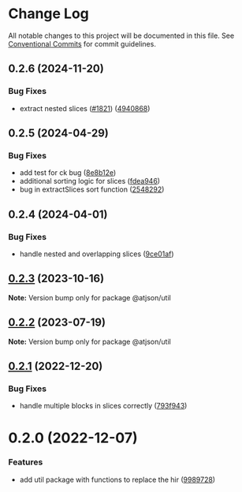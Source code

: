 # Change Log

All notable changes to this project will be documented in this file.
See [Conventional Commits](https://conventionalcommits.org) for commit guidelines.

## 0.2.6 (2024-11-20)

### Bug Fixes

- extract nested slices ([#1821](https://github.com/CondeNast/atjson/issues/1821)) ([4940868](https://github.com/CondeNast/atjson/commit/4940868bbef81d9d89e511b566317c21976e5298))

## 0.2.5 (2024-04-29)

### Bug Fixes

- add test for ck bug ([8e8b12e](https://github.com/CondeNast/atjson/commit/8e8b12e919a7a64b83b2d99a4a31bb105bcdcdbe))
- additional sorting logic for slices ([fdea946](https://github.com/CondeNast/atjson/commit/fdea9469a322f3c398983759c0698e4ccaaa3947))
- bug in extractSlices sort function ([2548292](https://github.com/CondeNast/atjson/commit/25482929c319f7ecf95931d48d9e1bd3eabe25f7))

## 0.2.4 (2024-04-01)

### Bug Fixes

- handle nested and overlapping slices ([9ce01af](https://github.com/CondeNast/atjson/commit/9ce01af3ec028c42a0677102479bb3d0873634ee))

## [0.2.3](https://github.com/CondeNast/atjson/compare/@atjson/util@0.2.2...@atjson/util@0.2.3) (2023-10-16)

**Note:** Version bump only for package @atjson/util

## [0.2.2](https://github.com/CondeNast/atjson/compare/@atjson/util@0.2.1...@atjson/util@0.2.2) (2023-07-19)

**Note:** Version bump only for package @atjson/util

## [0.2.1](https://github.com/CondeNast/atjson/compare/@atjson/util@0.2.0...@atjson/util@0.2.1) (2022-12-20)

### Bug Fixes

- handle multiple blocks in slices correctly ([793f943](https://github.com/CondeNast/atjson/commit/793f94375a0600c516d587ec903f1524ca8f1325))

# 0.2.0 (2022-12-07)

### Features

- add util package with functions to replace the hir ([9989728](https://github.com/CondeNast/atjson/commit/9989728310dd03e77c40dbb35fd506ec066434eb))
